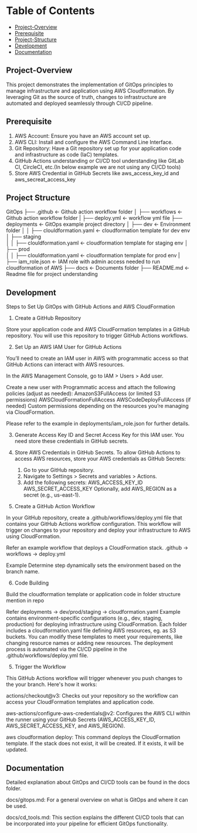 Table of Contents
=================

* [Project-Overview](#Project-Overview)
* [Prerequisite](#Prerequisite)
* [Project-Structure](#Project-Structure)
* [Development](#Development)
* [Documentation](#Documentation)


## Project-Overview

This project demonstrates the implementation of GitOps principles to manage infrastructure and application using AWS Cloudformation. By leveraging Git as the source of truth, changes to infrastructure are automated and deployed seamlessly through CI/CD pipeline.


## Prerequisite

1. AWS Account: Ensure you have an AWS account set up.
2. AWS CLI: Install and configure the AWS Command Line Interface.
3. Git Repository: Have a Git repository set up for your application code and infrastructure as code (IaC) templates.
4. GitHub Actions understanding or CI/CD tool understanding like GitLab CI, CircleCI, etc.(In below example we are not using any CI/CD tools)
5. Store AWS Credential in GitHub Secrets like aws_access_key_id and aws_secreat_access_key


## Project Structure

GitOps
├── .github                                 <- Github action workflow folder
│   ├── workflows                           <- Github action workflow folder
|     ├── deploy.yml                        <- workflow yml file
├── deployments                             <- GitOps example project directory
│   ├── dev                                 <- Environment folder
│   │   ├── clouldformation.yaml            <- cloudformation template for dev env
│   ├── staging                             
│   │   ├── clouldformation.yaml            <- cloudformation template for staging env
│   ├── prod                                
│   │   ├── clouldformation.yaml            <- cloudformation template for prod env
|   ├── iam_role.json                       <- IAM role with admin access needed to run cloudformation of AWS
├── docs                                    <- Documents folder
├── README.md                               <- Readme file for project understanding



## Development

Steps to Set Up GitOps with GitHub Actions and AWS CloudFormation

1. Create a GitHub Repository

Store your application code and AWS CloudFormation templates in a GitHub repository. You will use this repository to trigger GitHub Actions workflows.

2. Set Up an AWS IAM User for GitHub Actions

You’ll need to create an IAM user in AWS with programmatic access so that GitHub Actions can interact with AWS resources.

In the AWS Management Console, go to IAM > Users > Add user.

Create a new user with Programmatic access and attach the following policies (adjust as needed):
AmazonS3FullAccess (or limited S3 permissions)
AWSCloudFormationFullAccess
AWSCodeDeployFullAccess (if needed)
Custom permissions depending on the resources you’re managing via CloudFormation.

Please refer to the example in deployments/iam_role.json for further details.

3. Generate Access Key ID and Secret Access Key for this IAM user. You need store these credentials in GitHub secrets.

4. Store AWS Credentials in GitHub Secrets. To allow GitHub Actions to access AWS resources, store your AWS credentials as GitHub Secrets:
    1. Go to your GitHub repository.
    2. Navigate to Settings > Secrets and variables > Actions.
    3. Add the following secrets:
        AWS_ACCESS_KEY_ID
        AWS_SECRET_ACCESS_KEY
        Optionally, add AWS_REGION as a secret (e.g., us-east-1).

5. Create a GitHub Action Workflow

In your GitHub repository, create a .github/workflows/deploy.yml file that contains your GitHub Actions workflow configuration. This workflow will trigger on changes to your repository and deploy your infrastructure to AWS using CloudFormation.

Refer an example workflow that deploys a CloudFormation stack.
.github -> workflows -> deploy.yml

Example Determine step dynamically sets the environment based on the branch name.

6. Code Building

Build the cloudformation template or application code in folder structure mention in repo

Refer deployments -> dev/prod/staging -> cloudformation.yaml 
Example contains environment-specific configurations (e.g., dev, staging, production) for deploying infrastructure using CloudFormation. Each folder includes a cloudformation.yaml file defining AWS resources, eg. as S3 buckets. You can modify these templates to meet your requirements, like changing resource names or adding new resources. The deployment process is automated via the CI/CD pipeline in the .github/workflows/deploy.yml file.

5. Trigger the Workflow

This GitHub Actions workflow will trigger whenever you push changes to the your branch. Here's how it works:

actions/checkout@v3: Checks out your repository so the workflow can access your CloudFormation templates and application code.

aws-actions/configure-aws-credentials@v2: Configures the AWS CLI within the runner using your GitHub Secrets (AWS_ACCESS_KEY_ID, AWS_SECRET_ACCESS_KEY, and AWS_REGION).

aws cloudformation deploy: This command deploys the CloudFormation template. If the stack does not exist, it will be created. If it exists, it will be updated.


## Documentation

Detailed explanation about GitOps and CI/CD tools can be found in the docs folder.

docs/gitops.md: For a general overview on what is GitOps and where it can be used.

docs/cd_tools.md: This section explains the different CI/CD tools that can be incorporated into your pipeline for efficient GitOps functionality.